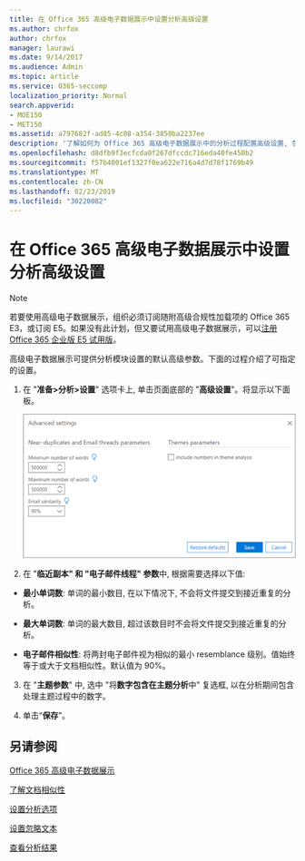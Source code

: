 ```yaml
---
title: 在 Office 365 高级电子数据展示中设置分析高级设置
ms.author: chrfox
author: chrfox
manager: laurawi
ms.date: 9/14/2017
ms.audience: Admin
ms.topic: article
ms.service: O365-seccomp
localization_priority: Normal
search.appverid:
- MOE150
- MET150
ms.assetid: a797682f-ad85-4c08-a354-3850ba2237ee
description: '了解如何为 Office 365 高级电子数据展示中的分析过程配置高级设置, 包括接近重复的电子邮件线程和主题。 '
ms.openlocfilehash: d8dfb9f3ecfcda0f267dfccdc716eda40fe450b2
ms.sourcegitcommit: f57b4001ef1327f0ea622e716a4d7d78f1769b49
ms.translationtype: MT
ms.contentlocale: zh-CN
ms.lasthandoff: 02/23/2019
ms.locfileid: "30220082"
---
```

# <a name="set-analyze-advanced-settings-in-office-365-advanced-ediscovery"></a>在 Office 365 高级电子数据展示中设置分析高级设置

> [!NOTE]
> 若要使用高级电子数据展示，组织必须订阅随附高级合规性加载项的 Office 365 E3，或订阅 E5。如果没有此计划，但又要试用高级电子数据展示，可以[注册 Office 365 企业版 E5 试用版](https://go.microsoft.com/fwlink/p/?LinkID=698279)。 
  
高级电子数据展示可提供分析模块设置的默认高级参数。下面的过程介绍了可指定的设置。
  
1. 在 "**准备\>分析\>设置**" 选项卡上, 单击页面底部的 "**高级设置**"。将显示以下面板。 
    
    ![设置分析高级设置](media/c9ea3017-e19a-456b-a742-c3d07121a3f6.png)
  
2. 在 "**临近副本" 和 "电子邮件线程" 参数**中, 根据需要选择以下值:
    
  - **最小单词数**: 单词的最小数目, 在以下情况下, 不会将文件提交到接近重复的分析。 
    
  - **最大单词数**: 单词的最大数目, 超过该数目时不会将文件提交到接近重复的分析。
    
  - **电子邮件相似性**: 将两封电子邮件视为相似的最小 resemblance 级别。值始终等于或大于文档相似性。默认值为 90%。
    
3. 在 "**主题参数**" 中, 选中 "将**数字包含在主题分析**中" 复选框, 以在分析期间包含处理主题过程中的数字。 
    
4. 单击“**保存**”。 
    
## <a name="see-also"></a>另请参阅

[Office 365 高级电子数据展示](office-365-advanced-ediscovery.md)
  
[了解文档相似性](understand-document-similarity-in-advanced-ediscovery.md)
  
[设置分析选项](set-analyze-options-in-advanced-ediscovery.md)
  
[设置忽略文本](set-ignore-text-in-advanced-ediscovery.md)
  
[查看分析结果](view-analyze-results-in-advanced-ediscovery.md)

